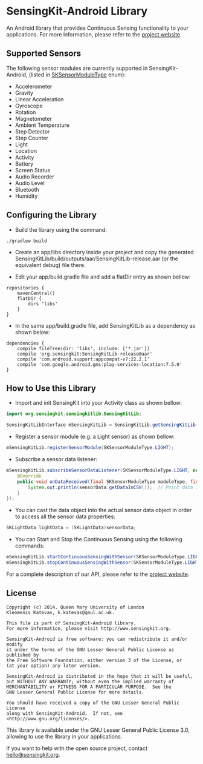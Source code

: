 # SensingKit-Android Library

An Android library that provides Continuous Sensing functionality to your applications. For more information, please refer to the [project website](http://www.sensingkit.org).


## Supported Sensors

The following sensor modules are currently supported in SensingKit-Android, (listed in [SKSensorModuleType](SensingKitLib/src/main/java/org/sensingkit/sensingkitlib/SKSensorModuleType.java) enum):

- Accelerometer
- Gravity
- Linear Acceleration
- Gyroscope
- Rotation
- Magnetometer
- Ambient Temperature
- Step Detector
- Step Counter
- Light
- Location
- Activity
- Battery
- Screen Status
- Audio Recorder
- Audio Level
- Bluetooth
- Humidity

## Configuring the Library

- Build the library using the command:

```
./gradlew build
```

- Create an app/libs directory inside your project and copy the generated SensingKitLib/build/outputs/aar/SensingKitLib-release.aar (or the equivalent debug) file there.

- Edit your app/build.gradle file and add a flatDir entry as shown bellow:

```
repositories {
    mavenCentral()
    flatDir {
        dirs 'libs'
    }
}
```


- In the same app/build.gradle file, add SensingKitLib as a dependency as shown below:

```
dependencies {
    compile fileTree(dir: 'libs', include: ['*.jar'])
    compile 'org.sensingkit:SensingKitLib-release@aar'
    compile 'com.android.support:appcompat-v7:22.2.1’
    compile 'com.google.android.gms:play-services-location:7.5.0'
}
```


## How to Use this Library

- Import and init SensingKit into your Activity class as shown bellow:

```java
import org.sensingkit.sensingkitlib.SensingKitLib;

SensingKitLibInterface mSensingKitLib = SensingKitLib.getSensingKitLib(this);
```


- Register a sensor module (e.g. a Light sensor) as shown bellow:

```java
mSensingKitLib.registerSensorModule(SKSensorModuleType.LIGHT);
```


- Subscribe a sensor data listener:

```java
mSensingKitLib.subscribeSensorDataListener(SKSensorModuleType.LIGHT, new SKSensorDataListener() {
    @Override
    public void onDataReceived(final SKSensorModuleType moduleType, final SKSensorData sensorData) {
        System.out.println(sensorData.getDataInCSV());  // Print data in CSV format
    }
});
```


- You can cast the data object into the actual sensor data object in order to access all the sensor data properties:
 
```java
SKLightData lightData = (SKLightData)sensorData;
```



- You can Start and Stop the Continuous Sensing using the following commands:

```java
mSensingKitLib.startContinuousSensingWithSensor(SKSensorModuleType.LIGHT);
mSensingKitLib.stopContinuousSensingWithSensor(SKSensorModuleType.LIGHT);
```


For a complete description of our API, please refer to the [project website](http://www.sensingkit.org).

## License

```
Copyright (c) 2014. Queen Mary University of London
Kleomenis Katevas, k.katevas@qmul.ac.uk.

This file is part of SensingKit-Android library.
For more information, please visit http://www.sensingkit.org.

SensingKit-Android is free software: you can redistribute it and/or modify
it under the terms of the GNU Lesser General Public License as published by
the Free Software Foundation, either version 3 of the License, or
(at your option) any later version.

SensingKit-Android is distributed in the hope that it will be useful,
but WITHOUT ANY WARRANTY; without even the implied warranty of
MERCHANTABILITY or FITNESS FOR A PARTICULAR PURPOSE.  See the
GNU Lesser General Public License for more details.

You should have received a copy of the GNU Lesser General Public License
along with SensingKit-Android.  If not, see <http://www.gnu.org/licenses/>.
```

This library is available under the GNU Lesser General Public License 3.0, allowing to use the library in your applications.

If you want to help with the open source project, contact hello@sensingkit.org.
